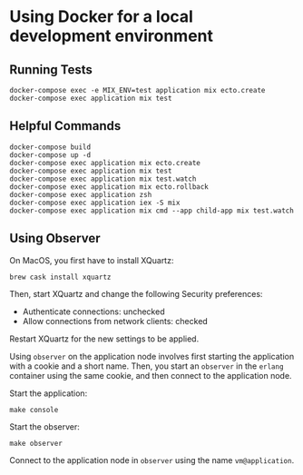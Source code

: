 # Using Docker for a local development environment

## Running Tests

    docker-compose exec -e MIX_ENV=test application mix ecto.create
    docker-compose exec application mix test

## Helpful Commands

    docker-compose build
    docker-compose up -d
    docker-compose exec application mix ecto.create
    docker-compose exec application mix test
    docker-compose exec application mix test.watch
    docker-compose exec application mix ecto.rollback
    docker-compose exec application zsh    
    docker-compose exec application iex -S mix
    docker-compose exec application mix cmd --app child-app mix test.watch

## Using Observer

On MacOS, you first have to install XQuartz:

    brew cask install xquartz

Then, start XQuartz and change the following Security preferences:

- Authenticate connections: unchecked
- Allow connections from network clients: checked

Restart XQuartz for the new settings to be applied.

Using `observer` on the application node involves first starting the application
with a cookie and a short name. Then, you start an `observer` in the `erlang`
container using the same cookie, and then connect to the application node.

Start the application:

    make console

Start the observer:

    make observer

Connect to the application node in `observer` using the name `vm@application`.
